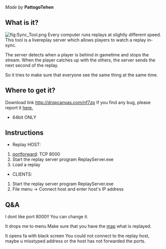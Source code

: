 *Made by* **PattogoTehen**

## What is it?

![](Sync_Tool.png "fig:Sync_Tool.png") Every computer runs replays at
slightly different speed. This tool is a livereplay server which allows
players to watch a replay in-sync.

The server detects when a player is behind in gametime and stops the
stream. When the player catches up with the others, the server sends the
next second of the replay.

So it tries to make sure that everyone see the same thing at the same
time.

## Where to get it?

Download link <http://dropcanvas.com/nf7zp> If you find any bug, please
report it
[here.](http://forums.faforever.com/forums//viewtopic.php?f=41&t=5774)

-   64bit ONLY

## Instructions

-   Replay HOST:

1.  [portforward](http://portforward.com): TCP 8000
2.  Start the replay server program ReplayServer.exe
3.  Load a replay

-   CLIENTS:

1.  Start the replay server program ReplayServer.exe
2.  File menu -> Connect host and enter host's IP address

## Q&A

I dont like port 8000!!
You can change it.

<!-- -->

It drops me to menu
Make sure that you have the [map](Map_Vault "wikilink") what is
replayed.

<!-- -->

It opens fa with black screen
You could not connect to the replay host, maybe u misstyped address or
the host has not forwarded the ports.